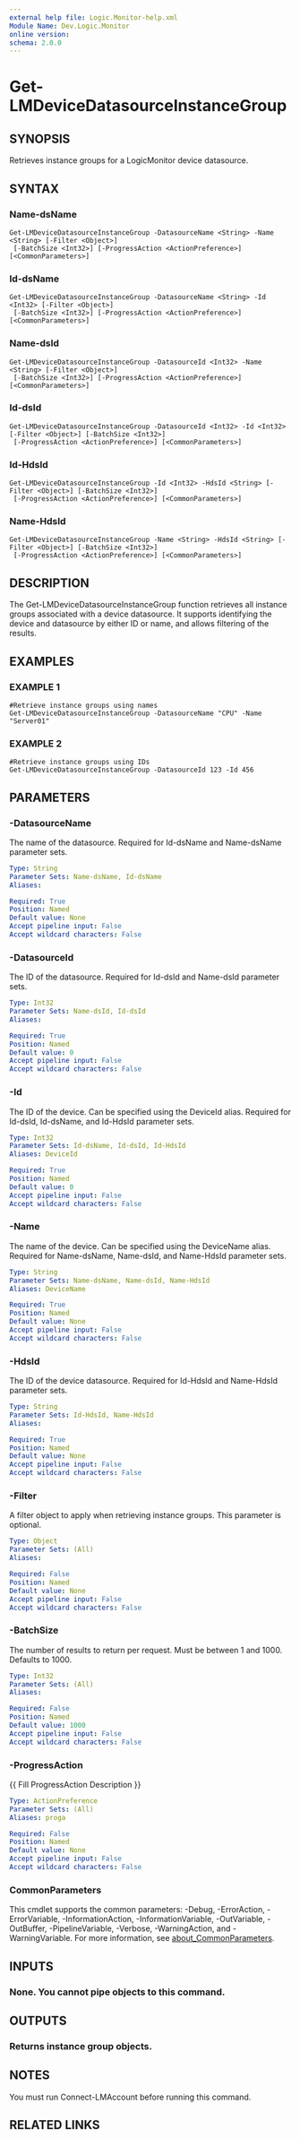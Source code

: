 ```yaml
---
external help file: Logic.Monitor-help.xml
Module Name: Dev.Logic.Monitor
online version:
schema: 2.0.0
---
```


# Get-LMDeviceDatasourceInstanceGroup

## SYNOPSIS
Retrieves instance groups for a LogicMonitor device datasource.

## SYNTAX

### Name-dsName
```
Get-LMDeviceDatasourceInstanceGroup -DatasourceName <String> -Name <String> [-Filter <Object>]
 [-BatchSize <Int32>] [-ProgressAction <ActionPreference>] [<CommonParameters>]
```

### Id-dsName
```
Get-LMDeviceDatasourceInstanceGroup -DatasourceName <String> -Id <Int32> [-Filter <Object>]
 [-BatchSize <Int32>] [-ProgressAction <ActionPreference>] [<CommonParameters>]
```

### Name-dsId
```
Get-LMDeviceDatasourceInstanceGroup -DatasourceId <Int32> -Name <String> [-Filter <Object>]
 [-BatchSize <Int32>] [-ProgressAction <ActionPreference>] [<CommonParameters>]
```

### Id-dsId
```
Get-LMDeviceDatasourceInstanceGroup -DatasourceId <Int32> -Id <Int32> [-Filter <Object>] [-BatchSize <Int32>]
 [-ProgressAction <ActionPreference>] [<CommonParameters>]
```

### Id-HdsId
```
Get-LMDeviceDatasourceInstanceGroup -Id <Int32> -HdsId <String> [-Filter <Object>] [-BatchSize <Int32>]
 [-ProgressAction <ActionPreference>] [<CommonParameters>]
```

### Name-HdsId
```
Get-LMDeviceDatasourceInstanceGroup -Name <String> -HdsId <String> [-Filter <Object>] [-BatchSize <Int32>]
 [-ProgressAction <ActionPreference>] [<CommonParameters>]
```

## DESCRIPTION
The Get-LMDeviceDatasourceInstanceGroup function retrieves all instance groups associated with a device datasource.
It supports identifying the device and datasource by either ID or name, and allows filtering of the results.

## EXAMPLES

### EXAMPLE 1
```
#Retrieve instance groups using names
Get-LMDeviceDatasourceInstanceGroup -DatasourceName "CPU" -Name "Server01"
```

### EXAMPLE 2
```
#Retrieve instance groups using IDs
Get-LMDeviceDatasourceInstanceGroup -DatasourceId 123 -Id 456
```

## PARAMETERS

### -DatasourceName
The name of the datasource.
Required for Id-dsName and Name-dsName parameter sets.

```yaml
Type: String
Parameter Sets: Name-dsName, Id-dsName
Aliases:

Required: True
Position: Named
Default value: None
Accept pipeline input: False
Accept wildcard characters: False
```

### -DatasourceId
The ID of the datasource.
Required for Id-dsId and Name-dsId parameter sets.

```yaml
Type: Int32
Parameter Sets: Name-dsId, Id-dsId
Aliases:

Required: True
Position: Named
Default value: 0
Accept pipeline input: False
Accept wildcard characters: False
```

### -Id
The ID of the device.
Can be specified using the DeviceId alias.
Required for Id-dsId, Id-dsName, and Id-HdsId parameter sets.

```yaml
Type: Int32
Parameter Sets: Id-dsName, Id-dsId, Id-HdsId
Aliases: DeviceId

Required: True
Position: Named
Default value: 0
Accept pipeline input: False
Accept wildcard characters: False
```

### -Name
The name of the device.
Can be specified using the DeviceName alias.
Required for Name-dsName, Name-dsId, and Name-HdsId parameter sets.

```yaml
Type: String
Parameter Sets: Name-dsName, Name-dsId, Name-HdsId
Aliases: DeviceName

Required: True
Position: Named
Default value: None
Accept pipeline input: False
Accept wildcard characters: False
```

### -HdsId
The ID of the device datasource.
Required for Id-HdsId and Name-HdsId parameter sets.

```yaml
Type: String
Parameter Sets: Id-HdsId, Name-HdsId
Aliases:

Required: True
Position: Named
Default value: None
Accept pipeline input: False
Accept wildcard characters: False
```

### -Filter
A filter object to apply when retrieving instance groups.
This parameter is optional.

```yaml
Type: Object
Parameter Sets: (All)
Aliases:

Required: False
Position: Named
Default value: None
Accept pipeline input: False
Accept wildcard characters: False
```

### -BatchSize
The number of results to return per request.
Must be between 1 and 1000.
Defaults to 1000.

```yaml
Type: Int32
Parameter Sets: (All)
Aliases:

Required: False
Position: Named
Default value: 1000
Accept pipeline input: False
Accept wildcard characters: False
```

### -ProgressAction
{{ Fill ProgressAction Description }}

```yaml
Type: ActionPreference
Parameter Sets: (All)
Aliases: proga

Required: False
Position: Named
Default value: None
Accept pipeline input: False
Accept wildcard characters: False
```

### CommonParameters
This cmdlet supports the common parameters: -Debug, -ErrorAction, -ErrorVariable, -InformationAction, -InformationVariable, -OutVariable, -OutBuffer, -PipelineVariable, -Verbose, -WarningAction, and -WarningVariable. For more information, see [about_CommonParameters](http://go.microsoft.com/fwlink/?LinkID=113216).

## INPUTS

### None. You cannot pipe objects to this command.
## OUTPUTS

### Returns instance group objects.
## NOTES
You must run Connect-LMAccount before running this command.

## RELATED LINKS
